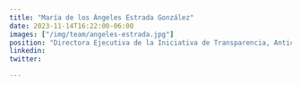 ```yaml
---
title: "María de los Ángeles Estrada González"
date: 2023-11-14T16:22:00-06:00
images: ["/img/team/angeles-estrada.jpg"]
position: "Directora Ejecutiva de la Iniciativa de Transparencia, Anticorrupción y Digitalización en la Escuela de Gobierno y Transformación Pública"
linkedin: 
twitter: 

---
```



